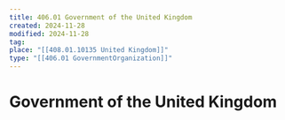 ```yaml
---
title: 406.01 Government of the United Kingdom
created: 2024-11-28
modified: 2024-11-28
tag:
place: "[[408.01.10135 United Kingdom]]"
type: "[[406.01 GovernmentOrganization]]"
---
```

# Government of the United Kingdom
